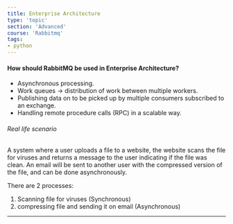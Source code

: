 ```yaml
---
title: Enterprise Architecture
type: 'topic'
section: 'Advanced'
course: 'Rabbitmq'
tags:
- python
---
```

#### How should RabbitMQ be used in Enterprise Architecture?
- Asynchronous processing.
- Work queues -> distribution of work between multiple workers.
- Publishing data on to be picked up by multiple consumers subscribed to an exchange.
- Handling remote procedure calls (RPC) in a scalable way.

###### Real life scenario
A system where a user uploads a file to a website, the website scans the file for viruses and returns a message to the user indicating if the file was clean. An email will be sent to another user with the compressed version of the file, and can be done asynchronously.

There are 2 processes:
1. Scanning file for viruses (Synchronous)
2. compressing file and sending it on email (Asynchronous)










---